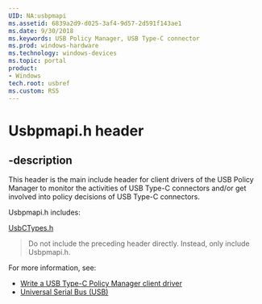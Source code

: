 ```yaml
---
UID: NA:usbpmapi
ms.assetid: 6839a2d9-d025-3af4-9d57-2d591f143ae1
ms.date: 9/30/2018
ms.keywords: USB Policy Manager, USB Type-C connector
ms.prod: windows-hardware
ms.technology: windows-devices
ms.topic: portal
product:
- Windows
tech.root: usbref
ms.custom: RS5
---
```


# Usbpmapi.h header


## -description

This header is the main include header for client drivers of the USB Policy Manager to monitor the activities of USB Type-C connectors and/or get involved into policy decisions of USB Type-C connectors.

Usbpmapi.h includes:

[UsbCTypes.h](..\usbctypes\index.md)

> Do not include the preceding header directly. Instead, only include Usbpmapi.h.

For more information, see:

- [Write a USB Type-C Policy Manager client driver](https://docs.microsoft.com/windows-hardware/drivers/usbcon/policy-manager-client)
- [Universal Serial Bus (USB)](../_usbref/index.md)
